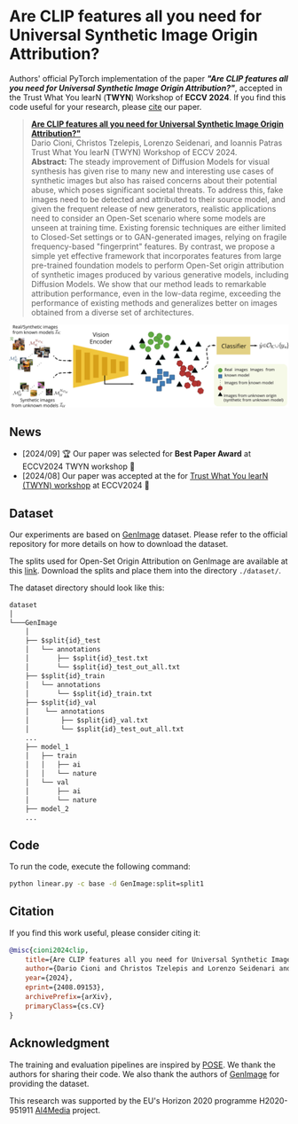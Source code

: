 # Are CLIP features all you need for Universal Synthetic Image Origin Attribution?

Authors' official PyTorch implementation of the paper ***"Are CLIP features all you need for Universal Synthetic Image Origin Attribution?"***, accepted in the Trust What You learN (**TWYN**) Workshop of **ECCV 2024**. If you find this code useful for your research, please [cite](#citation) our paper.

> [**Are CLIP features all you need for Universal Synthetic Image Origin Attribution?"**](http://arxiv.org/abs/2408.09153) <br>Dario Cioni, Christos Tzelepis,  Lorenzo Seidenari, and  Ioannis Patras<br>
> Trust What You learN (TWYN) Workshop of ECCV 2024.<br>
> **Abstract:** The steady improvement of Diffusion Models for visual synthesis has given rise to many new and interesting use cases of synthetic images but also has raised concerns about their potential abuse, which poses significant societal threats. To address this, fake images need to be detected and attributed to their source model, and given the frequent release of new generators, realistic applications need to consider an Open-Set scenario where some models are unseen at training time. Existing forensic techniques are either limited to Closed-Set settings or to GAN-generated images, relying on fragile frequency-based "fingerprint" features. By contrast, we propose a simple yet effective framework that incorporates features from large pre-trained foundation models to perform Open-Set origin attribution of synthetic images produced by various generative models, including Diffusion Models. We show that our method leads to remarkable attribution performance, even in the low-data regime, exceeding the performance of existing methods and generalizes better on images obtained from a diverse set of architectures.

![alt text](figs/overview.png)

## News

- [2024/09] 🏆 Our paper was selected for **Best Paper Award** at ECCV2024 TWYN workshop 🎉
- [2024/08] Our paper was accepted at the for [Trust What You learN (TWYN) workshop](https://twyn.unimore.it/) at ECCV2024 🎉

## Dataset

Our experiments are based on [GenImage](https://github.com/GenImage-Dataset/GenImage) dataset. Please refer to the official repository for more details on how to download the dataset.

The splits used for Open-Set Origin Attribution on GenImage are available at this [link](https://drive.google.com/drive/folders/1Pjt1JOpCvuMOT_EdVW9WDYLj0XmfIXTq?usp=sharing). Download the splits and place them into the directory `./dataset/`.

The dataset directory should look like this:
```
dataset
│
└───GenImage
    │
    ├── $split{id}_test
    │   └── annotations
    │       ├── $split{id}_test.txt
    │       └── $split{id}_test_out_all.txt
    ├── $split{id}_train
    │   └── annotations
    │       └── $split{id}_train.txt
    ├── $split{id}_val
    │    └── annotations
    │        ├── $split{id}_val.txt
    │        └── $split{id}_test_out_all.txt
    ...
    ├── model_1
    │   ├── train
    │   │   ├── ai
    │   │   └── nature
    │   └── val
    │       ├── ai
    │       └── nature
    ├── model_2
    ...
```

## Code

To run the code, execute the following command:
```bash
python linear.py -c base -d GenImage:split=split1
```

## Citation

If you find this work useful, please consider citing it:
```bibtex
@misc{cioni2024clip,
    title={Are CLIP features all you need for Universal Synthetic Image Origin Attribution?},
    author={Dario Cioni and Christos Tzelepis and Lorenzo Seidenari and Ioannis Patras},
    year={2024},
    eprint={2408.09153},
    archivePrefix={arXiv},
    primaryClass={cs.CV}
}
```

## Acknowledgment

The training and evaluation pipelines are inspired by [POSE](https://github.com/ICTMCG/POSE). 
We thank the authors for sharing their code. We also thank the authors of [GenImage](https://github.com/GenImage-Dataset/GenImage) for providing the dataset.

This research was supported by the EU's Horizon 2020 programme H2020-951911 [AI4Media](https://www.ai4media.eu/) project.
